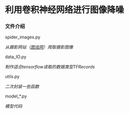 # 利用卷积神经网络进行图像降噪

### 文件介绍

spider_images.py

_从摄影网站（[图虫网](https://tuchong.com/)）爬取摄影图像_

data_IO.py

_制作适合tensorflow读取的数据类型TFRecords_

utils.py

_二次封装一些函数_

model_*.py

_模型代码_

